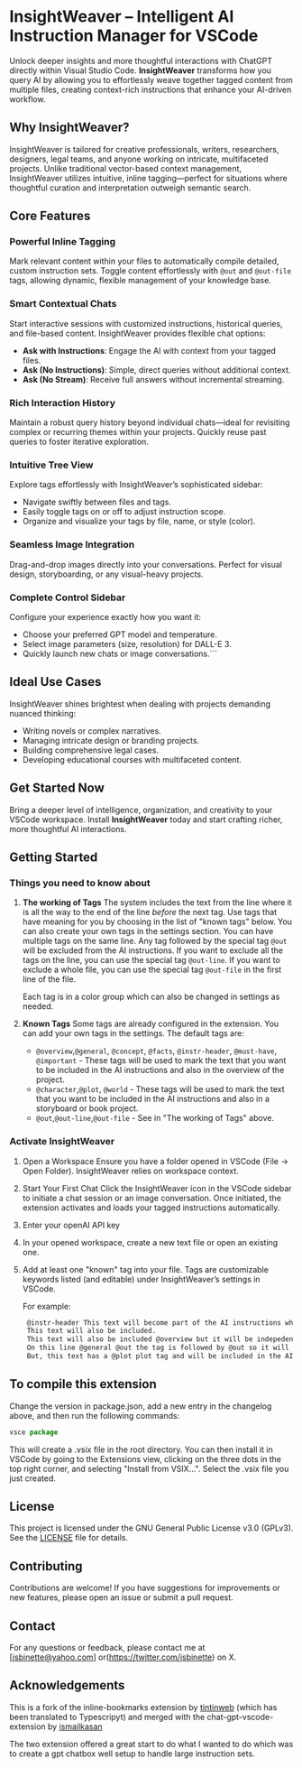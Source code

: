 
# InsightWeaver – Intelligent AI Instruction Manager for VSCode

Unlock deeper insights and more thoughtful interactions with ChatGPT directly within Visual Studio Code. **InsightWeaver** transforms how you query AI by allowing you to effortlessly weave together tagged content from multiple files, creating context-rich instructions that enhance your AI-driven workflow.

## Why InsightWeaver?

InsightWeaver is tailored for creative professionals, writers, researchers, designers, legal teams, and anyone working on intricate, multifaceted projects. Unlike traditional vector-based context management, InsightWeaver utilizes intuitive, inline tagging—perfect for situations where thoughtful curation and interpretation outweigh semantic search.

## Core Features

### Powerful Inline Tagging

Mark relevant content within your files to automatically compile detailed, custom instruction sets. Toggle content effortlessly with `@out` and `@out-file` tags, allowing dynamic, flexible management of your knowledge base.

### Smart Contextual Chats

Start interactive sessions with customized instructions, historical queries, and file-based content. InsightWeaver provides flexible chat options:

- **Ask with Instructions**: Engage the AI with context from your tagged files.
- **Ask (No Instructions)**: Simple, direct queries without additional context.
- **Ask (No Stream)**: Receive full answers without incremental streaming.

### Rich Interaction History

Maintain a robust query history beyond individual chats—ideal for revisiting complex or recurring themes within your projects. Quickly reuse past queries to foster iterative exploration.

### Intuitive Tree View

Explore tags effortlessly with InsightWeaver’s sophisticated sidebar:

- Navigate swiftly between files and tags.
- Easily toggle tags on or off to adjust instruction scope.
- Organize and visualize your tags by file, name, or style (color).

### Seamless Image Integration

Drag-and-drop images directly into your conversations. Perfect for visual design, storyboarding, or any visual-heavy projects.

### Complete Control Sidebar

Configure your experience exactly how you want it:

- Choose your preferred GPT model and temperature.
- Select image parameters (size, resolution) for DALL-E 3.
- Quickly launch new chats or image conversations.```

## Ideal Use Cases

InsightWeaver shines brightest when dealing with projects demanding nuanced thinking:

- Writing novels or complex narratives.
- Managing intricate design or branding projects.
- Building comprehensive legal cases.
- Developing educational courses with multifaceted content.

## Get Started Now

Bring a deeper level of intelligence, organization, and creativity to your VSCode workspace. Install **InsightWeaver** today and start crafting richer, more thoughtful AI interactions.

## Getting Started

### Things you need to know about

1. **The working of Tags**
   The system includes the text from the line where it is all the way to the end of the line *before* the next tag.  Use tags that have meaning for you by choosing in the list of "known tags" below.  You can also create your own tags in the settings section. You can have multiple tags on the same line.  Any tag followed by the special tag `@out` will be excluded from the AI instructions.  If you want to exclude all the tags on the line, you can use the special tag `@out-line`.  If you want to exclude a whole file, you can use the special tag `@out-file` in the first line of the file.

   Each tag is in a color group which can also be changed in settings as needed.

2. **Known Tags**
    Some tags are already configured in the extension.  You can add your own tags in the settings.  The default tags are:
    - `@overview`,`@general`, `@concept`, `@facts`, `@instr-header`, `@must-have`, `@important` - These tags will be used to mark the text that you want to be included in the AI instructions and also in the overview of the project.
    - `@character`,`@plot`, `@world`  - These tags will be used to mark the text that you want to be included in the AI instructions and also in a storyboard or book project.
    - `@out`,`@out-line`,`@out-file` - See in "The working of Tags" above.

### Activate InsightWeaver

1. Open a Workspace
Ensure you have a folder opened in VSCode (File → Open Folder). InsightWeaver relies on workspace context.
2. Start Your First Chat
Click the InsightWeaver icon in the VSCode sidebar to initiate a chat session or an image conversation. Once initiated, the extension activates and loads your tagged instructions automatically.
3. Enter your openAI API key
4. In your opened workspace, create a new text file or open an existing one.
5. Add at least one "known" tag into your file. Tags are customizable keywords listed (and editable) under InsightWeaver’s settings in VSCode.

   For example:

   ```markdown
    @instr-header This text will become part of the AI instructions when using the character tag.
    This text will also be included.
    This text will also be included @overview but it will be indepedent from what cam before since there's a new tag there.
    On this line @general @out the tag is followed by @out so it will be excluded from the AI instructions.
    But, this text has a @plot plot tag and will be included in the AI instructions.
    ```

## To compile this extension

Change the version in package.json, add a new entry in the changelog above, and then run the following commands:

```javascript
vsce package
```

This will create a .vsix file in the root directory. You can then install it in VSCode by going to the Extensions view, clicking on the three dots in the top right corner, and selecting "Install from VSIX...". Select the .vsix file you just created.

## License

This project is licensed under the GNU General Public License v3.0 (GPLv3). See the [LICENSE](LICENSE) file for details.

## Contributing

Contributions are welcome! If you have suggestions for improvements or new features, please open an issue or submit a pull request.

## Contact

For any questions or feedback, please contact me at [jsbinette@yahoo.com] or(<https://twitter.com/jsbinette>) on X.

## Acknowledgements

This is a fork of the inline-bookmarks extension by [tintinweb](<https://github.com/tintinweb/>) (which has been translated to Typescripyt) and merged with the chat-gpt-vscode-extension by [ismailkasan](<https://github.com/ismailkasan/>)

The two extension offered a great start to do what I wanted to do which was to create a gpt chatbox well setup to handle large instruction sets.
